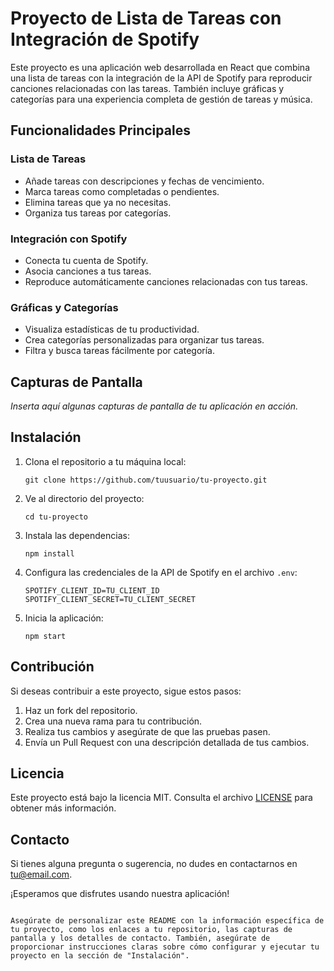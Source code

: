 # Proyecto de Lista de Tareas con Integración de Spotify

Este proyecto es una aplicación web desarrollada en React que combina una lista de tareas con la integración de la API de Spotify para reproducir canciones relacionadas con las tareas. También incluye gráficas y categorías para una experiencia completa de gestión de tareas y música.

## Funcionalidades Principales

### Lista de Tareas

- Añade tareas con descripciones y fechas de vencimiento.
- Marca tareas como completadas o pendientes.
- Elimina tareas que ya no necesitas.
- Organiza tus tareas por categorías.

### Integración con Spotify

- Conecta tu cuenta de Spotify.
- Asocia canciones a tus tareas.
- Reproduce automáticamente canciones relacionadas con tus tareas.

### Gráficas y Categorías

- Visualiza estadísticas de tu productividad.
- Crea categorías personalizadas para organizar tus tareas.
- Filtra y busca tareas fácilmente por categoría.

## Capturas de Pantalla

_Inserta aquí algunas capturas de pantalla de tu aplicación en acción._

## Instalación

1. Clona el repositorio a tu máquina local:

   ```shell
   git clone https://github.com/tuusuario/tu-proyecto.git
   ```

2. Ve al directorio del proyecto:

   ```shell
   cd tu-proyecto
   ```

3. Instala las dependencias:

   ```shell
   npm install
   ```

4. Configura las credenciales de la API de Spotify en el archivo `.env`:

   ```shell
   SPOTIFY_CLIENT_ID=TU_CLIENT_ID
   SPOTIFY_CLIENT_SECRET=TU_CLIENT_SECRET
   ```

5. Inicia la aplicación:

   ```shell
   npm start
   ```

## Contribución

Si deseas contribuir a este proyecto, sigue estos pasos:

1. Haz un fork del repositorio.
2. Crea una nueva rama para tu contribución.
3. Realiza tus cambios y asegúrate de que las pruebas pasen.
4. Envía un Pull Request con una descripción detallada de tus cambios.

## Licencia

Este proyecto está bajo la licencia MIT. Consulta el archivo [LICENSE](LICENSE) para obtener más información.

## Contacto

Si tienes alguna pregunta o sugerencia, no dudes en contactarnos en [tu@email.com](mailto:tu@email.com).

¡Esperamos que disfrutes usando nuestra aplicación!

```

Asegúrate de personalizar este README con la información específica de tu proyecto, como los enlaces a tu repositorio, las capturas de pantalla y los detalles de contacto. También, asegúrate de proporcionar instrucciones claras sobre cómo configurar y ejecutar tu proyecto en la sección de "Instalación".
